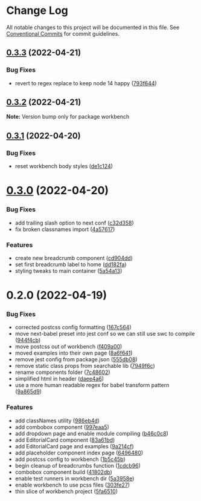 # Change Log

All notable changes to this project will be documented in this file.
See [Conventional Commits](https://conventionalcommits.org) for commit guidelines.

## [0.3.3](https://github.com/coopdigital/coop-frontend/compare/workbench@0.3.2...workbench@0.3.3) (2022-04-21)


### Bug Fixes

* revert to regex replace to keep node 14 happy ([793f644](https://github.com/coopdigital/coop-frontend/commit/793f644d290069652b8be727f794daafea7b9be2))





## [0.3.2](https://github.com/coopdigital/coop-frontend/compare/workbench@0.3.1...workbench@0.3.2) (2022-04-21)

**Note:** Version bump only for package workbench





## [0.3.1](https://github.com/coopdigital/coop-frontend/compare/workbench@0.3.0...workbench@0.3.1) (2022-04-20)


### Bug Fixes

* reset workbench body styles ([de1c124](https://github.com/coopdigital/coop-frontend/commit/de1c12424a44b5b9d769b9d114a7893e4445d931))





# [0.3.0](https://github.com/coopdigital/coop-frontend/compare/workbench@0.2.0...workbench@0.3.0) (2022-04-20)


### Bug Fixes

* add trailing slash option to next conf ([c32d358](https://github.com/coopdigital/coop-frontend/commit/c32d358e8fb0c1b8e41ba1239c62e04d6d5ff7c3))
* fix broken classnames import ([4a57617](https://github.com/coopdigital/coop-frontend/commit/4a576179b98e2584ee1f473eae0c694c2d4bc3ee))


### Features

* create new breadcrumb component ([cd904dd](https://github.com/coopdigital/coop-frontend/commit/cd904ddec6d8ba52cb1d0097230b98c32cf1fde5))
* set first breadcrumb label to home ([dd182fa](https://github.com/coopdigital/coop-frontend/commit/dd182fa95a307715dfab547d0e114310529f75b1))
* styling tweaks to main container ([5a54a13](https://github.com/coopdigital/coop-frontend/commit/5a54a13c70cc889b793cb06c098e132f899aad07))





# 0.2.0 (2022-04-19)


### Bug Fixes

* corrected postcss config formatting ([167c564](https://github.com/coopdigital/coop-frontend/commit/167c56482966761ef4eb7088754edbbdddbb88e0))
* move next-babel preset into jest conf so we can still use swc to compile ([944f4cb](https://github.com/coopdigital/coop-frontend/commit/944f4cb65bc48781358ca63f7c3ca848f4171d7e))
* move postcss out of workbench ([f409a00](https://github.com/coopdigital/coop-frontend/commit/f409a003110f5ba916b8d32203b48deb00255d33))
* moved examples into their own page ([8a6f641](https://github.com/coopdigital/coop-frontend/commit/8a6f641e46abd818e68553dad4a1fc1d16b7a7ba))
* remove jest config from package.json ([555db08](https://github.com/coopdigital/coop-frontend/commit/555db08ebbf83dde4a21422b65b95b754a9877c3))
* remove static class props from searchable lib ([7949f6c](https://github.com/coopdigital/coop-frontend/commit/7949f6c65407124347ec8c9679aff754dba35cab))
* rename components folder ([7c48602](https://github.com/coopdigital/coop-frontend/commit/7c4860258277505bdb86815e2723448043b073f6))
* simplified html in header ([daee4a6](https://github.com/coopdigital/coop-frontend/commit/daee4a62fc5ee0fea844265a4dbb9e2e550f8233))
* use a more human readable regex for babel transform pattern ([9a865d9](https://github.com/coopdigital/coop-frontend/commit/9a865d943289417cc08b23ddf39ddf23b94fd7e4))


### Features

* add classNames utility ([986eb4d](https://github.com/coopdigital/coop-frontend/commit/986eb4db71e3a82d7e41c5572e51cb2d236a9168))
* add combobox component ([997eaa5](https://github.com/coopdigital/coop-frontend/commit/997eaa5544a0aae2fbcc48e33a7357d8358094ba))
* add dropdown page and enable module compiling ([b46c0c8](https://github.com/coopdigital/coop-frontend/commit/b46c0c8bbb908f1cac6283395ef4994dabc21b35))
* add EditorialCard component ([83a61bd](https://github.com/coopdigital/coop-frontend/commit/83a61bd54eeb854e3190e40d77101a3c40ee984c))
* add EditorialCard page and examples ([9a214cf](https://github.com/coopdigital/coop-frontend/commit/9a214cf2fb83dfc640e8b73a7841c4f669fe1d63))
* add placeholder component index page ([6496480](https://github.com/coopdigital/coop-frontend/commit/6496480f8b5c67802bda4a7aee42ee31cf217a4e))
* add postcss config to workbench ([1b5c45b](https://github.com/coopdigital/coop-frontend/commit/1b5c45bfa85ed30c3802b6feb023eea6cc2d75f4))
* begin cleanup of breadcrumbs function ([1cdcb96](https://github.com/coopdigital/coop-frontend/commit/1cdcb96375e615496f53778a291dca8f0cea5ef7))
* combobox component build ([41802db](https://github.com/coopdigital/coop-frontend/commit/41802db5e4f53f6d488c74ac3367d1e6796caab1))
* enable test runners in workbench dir ([5a3958e](https://github.com/coopdigital/coop-frontend/commit/5a3958e356bf05fa6041748cc9febffc21a1a2f6))
* enable workbench to use pcss files ([303fe27](https://github.com/coopdigital/coop-frontend/commit/303fe27761bf97a651015ea0f772da85d52f3bc0))
* thin slice of workbench project ([5fa6510](https://github.com/coopdigital/coop-frontend/commit/5fa6510f5e7ab59fead041c1db0d21aee4912845))
